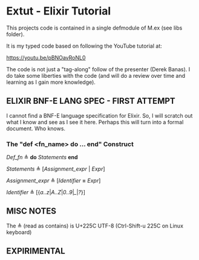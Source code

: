 # Extut - Elixir Tutorial

This projects code is contained in a single defmodule of M.ex (see libs folder).

It is my typed code based on following the YouTube tutorial at:

https://youtu.be/pBNOavRoNL0

The code is not just a "tag-along" follow of the presenter (Derek Banas). I do take some liberties with the code (and will do a review over time and learning as I gain more knowledge).

## ELIXIR BNF-E LANG SPEC - FIRST ATTEMPT
I cannot find a BNF-E language specification for Elixir. So, I will scratch out what I know and see as I see it here. Perhaps this will turn into a formal document. Who knows.

### The "def <fn_name> do ... end" Construct

*Def_fn* ≜ **do** *Statements* **end**

*Statements* ≜ [*Assignment_expr* | *Expr*]

*Assignment_expr* ≜ [*Identifier* **=** *Expr*]

*Identifier* ≜ [{*a..z*|*A..Z*|*0..9*|*_*|*?*}]

## MISC NOTES

The ≜ (read as contains) is U+225C UTF-8 (Ctrl-Shift-u 225C on Linux keyboard)

## EXPIRIMENTAL
